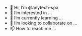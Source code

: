 - 👋 Hi, I’m @anytech-spa
- 👀 I’m interested in ...
- 🌱 I’m currently learning ...
- 💞️ I’m looking to collaborate on ...
- 📫 How to reach me ...

<!---
anytech-spa/anytech-spa is a ✨ special ✨ repository because its `README.md` (this file) appears on your GitHub profile.
You can click the Preview link to take a look at your changes.
--->
